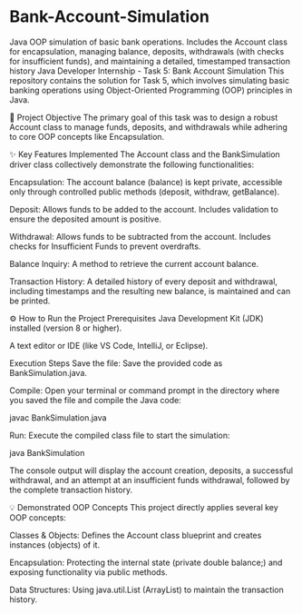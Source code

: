 # Bank-Account-Simulation
Java OOP simulation of basic bank operations. Includes the Account class for encapsulation, managing balance, deposits, withdrawals (with checks for insufficient funds), and maintaining a detailed, timestamped transaction history
Java Developer Internship - Task 5: Bank Account Simulation
This repository contains the solution for Task 5, which involves simulating basic banking operations using Object-Oriented Programming (OOP) principles in Java.

🚀 Project Objective
The primary goal of this task was to design a robust Account class to manage funds, deposits, and withdrawals while adhering to core OOP concepts like Encapsulation.

✨ Key Features Implemented
The Account class and the BankSimulation driver class collectively demonstrate the following functionalities:

Encapsulation: The account balance (balance) is kept private, accessible only through controlled public methods (deposit, withdraw, getBalance).

Deposit: Allows funds to be added to the account. Includes validation to ensure the deposited amount is positive.

Withdrawal: Allows funds to be subtracted from the account. Includes checks for Insufficient Funds to prevent overdrafts.

Balance Inquiry: A method to retrieve the current account balance.

Transaction History: A detailed history of every deposit and withdrawal, including timestamps and the resulting new balance, is maintained and can be printed.

⚙️ How to Run the Project
Prerequisites
Java Development Kit (JDK) installed (version 8 or higher).

A text editor or IDE (like VS Code, IntelliJ, or Eclipse).

Execution Steps
Save the file: Save the provided code as BankSimulation.java.

Compile: Open your terminal or command prompt in the directory where you saved the file and compile the Java code:

javac BankSimulation.java

Run: Execute the compiled class file to start the simulation:

java BankSimulation

The console output will display the account creation, deposits, a successful withdrawal, and an attempt at an insufficient funds withdrawal, followed by the complete transaction history.

💡 Demonstrated OOP Concepts
This project directly applies several key OOP concepts:

Classes & Objects: Defines the Account class blueprint and creates instances (objects) of it.

Encapsulation: Protecting the internal state (private double balance;) and exposing functionality via public methods.

Data Structures: Using java.util.List (ArrayList) to maintain the transaction history.
